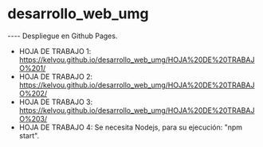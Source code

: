 # desarrollo_web_umg

---- Despliegue en Github Pages.

* HOJA DE TRABAJO 1: https://kelvou.github.io/desarrollo_web_umg/HOJA%20DE%20TRABAJO%201/
* HOJA DE TRABAJO 2: https://kelvou.github.io/desarrollo_web_umg/HOJA%20DE%20TRABAJO%202/
* HOJA DE TRABAJO 3: https://kelvou.github.io/desarrollo_web_umg/HOJA%20DE%20TRABAJO%203/
* HOJA DE TRABAJO 4: Se necesita Nodejs, para su ejecución: "npm start".
